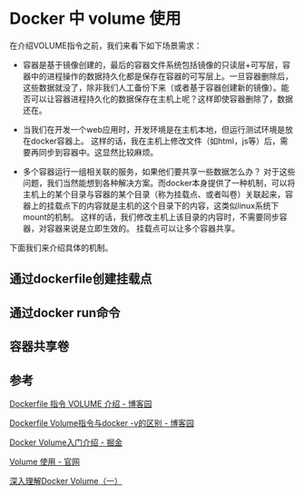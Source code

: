 # Docker 中 volume 使用

在介绍VOLUME指令之前，我们来看下如下场景需求：

- 容器是基于镜像创建的，最后的容器文件系统包括镜像的只读层+可写层，容器中的进程操作的数据持久化都是保存在容器的可写层上。一旦容器删除后，这些数据就没了，除非我们人工备份下来（或者基于容器创建新的镜像）。能否可以让容器进程持久化的数据保存在主机上呢？这样即使容器删除了，数据还在。
- 当我们在开发一个web应用时，开发环境是在主机本地，但运行测试环境是放在docker容器上。
  这样的话，我在主机上修改文件（如html，js等）后，需要再同步到容器中。这显然比较麻烦。

- 多个容器运行一组相关联的服务，如果他们要共享一些数据怎么办？
  对于这些问题，我们当然能想到各种解决方案。而docker本身提供了一种机制，可以将主机上的某个目录与容器的某个目录（称为挂载点、或者叫卷）关联起来，容器上的挂载点下的内容就是主机的这个目录下的内容，这类似linux系统下mount的机制。 这样的话，我们修改主机上该目录的内容时，不需要同步容器，对容器来说是立即生效的。 挂载点可以让多个容器共享。



下面我们来介绍具体的机制。



## 通过dockerfile创建挂载点



## 通过docker run命令



## 容器共享卷



## 参考

[Dockerfile 指令 VOLUME 介绍 - 博客园](http://www.cnblogs.com/51kata/p/5266626.html)

[Dockerfile Volume指令与docker -v的区别 - 博客园](https://www.cnblogs.com/walterfong/p/10017976.html)

[Docker Volume入门介绍 - 掘金](http://www.dockerinfo.net/1857.html)

[Volume 使用 - 官网](https://docs.docker.com/storage/volumes/)

[深入理解Docker Volume（一）](http://dockone.io/article/128)
